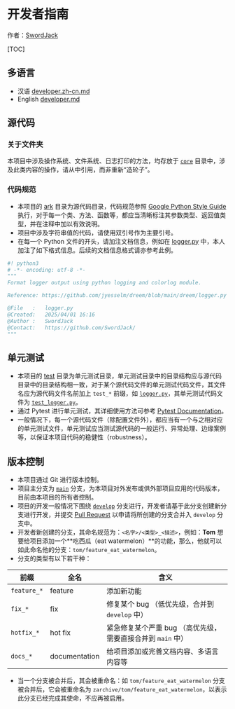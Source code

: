 # 开发者指南

作者：[SwordJack](https://github.com/SwordJack)

[TOC]

## 多语言

- 汉语 [developer.zh-cn.md](developer.zh-cn.md)
- English [developer.md](developer.md)

## 源代码

### 关于文件夹

本项目中涉及操作系统、文件系统、日志打印的方法，均存放于 [`core`](/ark/core/) 目录中，涉及此类内容的操作，请从中引用，而非重新“造轮子”。

### 代码规范

- 本项目的 [ark](/ark/) 目录为源代码目录，代码规范参照 [Google Python Style Guide](https://google.github.io/styleguide/pyguide.html) 执行，对于每一个类、方法、函数等，都应当清晰标注其参数类型、返回值类型，并在注释中加以有效说明。
- 项目中涉及字符串值的代码，请使用双引号作为主要引号。
- 在每一个 Python 文件的开头，请加注文档信息，例如在 [logger.py](/ark/core/logger.py) 中，本人加注了如下格式信息。后续的文档信息格式请亦参考此例。

```python
#! python3
# -*- encoding: utf-8 -*-
"""
Format logger output using python logging and colorlog module.

Reference: https://github.com/jyesselm/dreem/blob/main/dreem/logger.py

@File   :   logger.py
@Created:   2025/04/01 16:16
@Author :   SwordJack
@Contact:   https://github.com/SwordJack/
"""
```

## 单元测试

- 本项目的 [test](/test/) 目录为单元测试目录，单元测试目录中的目录结构应与源代码目录中的目录结构相一致，对于某个源代码文件的单元测试代码文件，其文件名应为源代码文件名前加上 `test_*` 前缀，如 [`logger.py`](/ark/core/logger.py)，其单元测试代码文件为 [`test_logger.py`](/test/core/test_logger.py)。
- 通过 Pytest 进行单元测试，其详细使用方法可参考 [Pytest Documentation](https://docs.pytest.org/en/stable/)。
- 一般情况下，每一个源代码文件（除配置文件外），都应当有一个与之相对应的单元测试文件，单元测试应当测试源代码的一般运行、异常处理、边缘案例等，以保证本项目代码的稳健性（robustness）。

## 版本控制

- 本项目通过 Git 进行版本控制。
- 项目主分支为 [`main`](https://github.com/SwordJack/ARK/tree/main) 分支，为本项目对外发布或供外部项目应用的代码版本，目前由本项目的所有者控制。
- 项目的开发一般情况下围绕 [`develop`](https://github.com/SwordJack/ARK/tree/develop) 分支进行，开发者请基于此分支创建新分支进行开发，并提交 [Pull Request](https://github.com/SwordJack/ARK/pulls) 以申请将所创建的分支合并入 `develop` 分支中。
- 开发者新创建的分支，其命名规范为：`<名字>/<类型>_<描述>`，例如：**Tom** 想要给项目添加一个**吃西瓜（eat watermelon）**的功能，那么，他就可以如此命名他的分支：`tom/feature_eat_watermelon`。
- 分支的类型有以下若干种：

| 前缀        | 全名          | 含义                                                        |
| ----------- | ------------- | ----------------------------------------------------------- |
| `feature_*` | feature       | 添加新功能                                                  |
| `fix_*`     | fix           | 修复某个 bug （低优先级，合并到 `develop` 中）              |
| `hotfix_*`  | hot fix       | 紧急修复某个严重 bug （高优先级，需要直接合并到 `main` 中） |
| `docs_*`    | documentation | 给项目添加或完善文档内容、多语言内容等                      |

- 当一个分支被合并后，其会被重命名：如 `tom/feature_eat_watermelon` 分支被合并后，它会被重命名为 `zarchive/tom/feature_eat_watermelon`，以表示此分支已经完成其使命，不应再被启用。